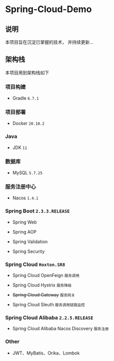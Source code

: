 # Spring-Cloud-Demo

## 说明

本项目旨在沉淀已掌握的技术， 并持续更新...

## 架构栈

本项目用到架构栈如下

### 项目构建

* Gradle `6.7.1`

### 项目部署

* Docker `20.10.2`

### Java

* JDK `11`

### 数据库

* MySQL `5.7.25`

### 服务注册中心

* Nacos `1.4.1`

### Spring Boot `2.3.3.RELEASE`

* Spring Web

* Spring AOP

* Spring Validation

* Spring Security

### Spring Cloud `Hoxton.SR8`

* Spring Cloud OpenFeign `服务调用`

* Spring Cloud Hystrix `服务降级`

* ~~Spring Cloud Gateway~~ `服务网关`

* Spring Cloud Sleuth `服务调用链路监控`

### Spring Cloud Alibaba `2.2.5.RELEASE`

* Spring Cloud Alibaba Nacos Discovery `服务注册`

### Other

* JWT、MyBatis、Orika、Lombok